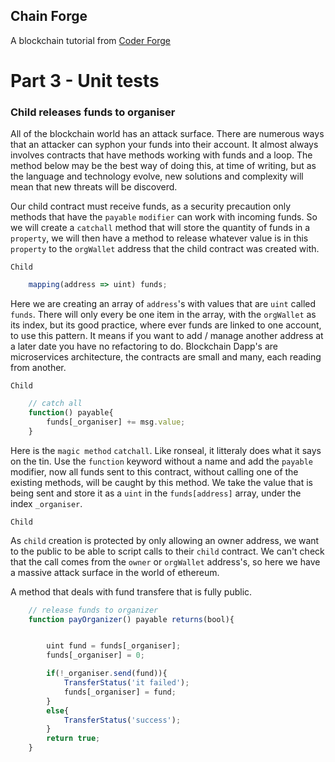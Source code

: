 ## Chain Forge

A blockchain tutorial from [Coder Forge](http://coderforge.io)

# Part 3 - Unit tests

### Child releases funds to organiser


All of the blockchain world has an attack surface. There are numerous ways that
an attacker can syphon your funds into their account. It almost always
involves contracts that have methods working with funds and a loop. The method
below may be the best way of doing this, at time of writing, but as the
language and technology evolve, new solutions and complexity will mean that new
threats will be discoverd.

Our child contract must receive funds, as a security precaution only methods
that have the `payable` `modifier` can work with incoming funds. So we will
create a `catchall` method that will store the quantity of funds in a
`property`, we will then have a method to release whatever value is in this
`property` to the `orgWallet` address that the child contract was created with.

`Child`

```javascript
    mapping(address => uint) funds;
```

Here we are creating an array of `address`'s with values that are `uint` called
`funds`. There will only every be one item in the array, with the `orgWallet`
as its index, but its good practice, where ever funds are linked to one account,
to use this pattern. It means if you want to add / manage another address at a
later date you have no refactoring to do. Blockchain Dapp's are microservices
architecture, the contracts are small and many, each reading from another.

`Child`

```javascript
    // catch all
    function() payable{
        funds[_organiser] += msg.value;
    }
```

Here is the `magic method` `catchall`. Like ronseal, it litteraly does what it
says on the tin. Use the `function` keyword without a name and add the
`payable` modifier, now all funds sent to this contract, without calling one
of the existing methods, will be caught by this method. We take the value that
is being sent and store it as a `uint` in the `funds[address]` array, under
the index `_organiser`.

`Child`

As `child` creation is protected by only allowing an owner address, we want to
the public to be able to script calls to their `child` contract. We can't
check that the call comes from the `owner` or `orgWallet` address's, so here
we have a massive attack surface in the world of ethereum.

A method that deals with fund transfere that is fully public.

```javascript
    // release funds to organizer
    function payOrganizer() payable returns(bool){


        uint fund = funds[_organiser];
        funds[_organiser] = 0;

        if(!_organiser.send(fund)){
            TransferStatus('it failed');
            funds[_organiser] = fund;
        }
        else{
            TransferStatus('success');
        }
        return true;
    }
```

